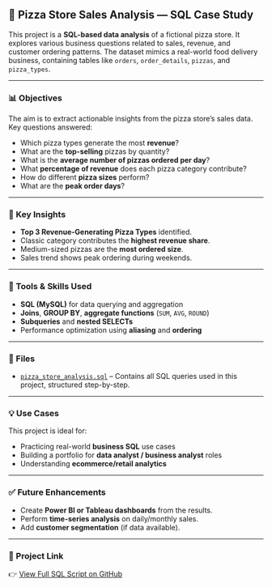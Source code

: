 ## 🍕 Pizza Store Sales Analysis — SQL Case Study

This project is a **SQL-based data analysis** of a fictional pizza store. It explores various business questions related to sales, revenue, and customer ordering patterns. The dataset mimics a real-world food delivery business, containing tables like `orders`, `order_details`, `pizzas`, and `pizza_types`.

---

### 📊 Objectives

The aim is to extract actionable insights from the pizza store’s sales data. Key questions answered:

* Which pizza types generate the most **revenue**?
* What are the **top-selling** pizzas by quantity?
* What is the **average number of pizzas ordered per day**?
* What **percentage of revenue** does each pizza category contribute?
* How do different **pizza sizes** perform?
* What are the **peak order days**?

---

### 🔎 Key Insights

* **Top 3 Revenue-Generating Pizza Types** identified.
* Classic category contributes the **highest revenue share**.
* Medium-sized pizzas are the **most ordered size**.
* Sales trend shows peak ordering during weekends.

---

### 🧰 Tools & Skills Used

* **SQL (MySQL)** for data querying and aggregation
* **Joins**, **GROUP BY**, **aggregate functions** (`SUM`, `AVG`, `ROUND`)
* **Subqueries** and **nested SELECTs**
* Performance optimization using **aliasing** and **ordering**

---

### 📁 Files

* [`pizza_store_analysis.sql`](https://github.com/bhartisinghal12/Pizza_store_Analysis/blob/main/pizza_store_analysis.sql) – Contains all SQL queries used in this project, structured step-by-step.

---

### 💡 Use Cases

This project is ideal for:

* Practicing real-world **business SQL** use cases
* Building a portfolio for **data analyst / business analyst** roles
* Understanding **ecommerce/retail analytics**

---

### ✅ Future Enhancements

* Create **Power BI or Tableau dashboards** from the results.
* Perform **time-series analysis** on daily/monthly sales.
* Add **customer segmentation** (if data available).

---

### 🔗 Project Link

👉 [View Full SQL Script on GitHub](https://github.com/bhartisinghal12/Pizza_store_Analysis/blob/main/pizza_store_analysis.sql)

